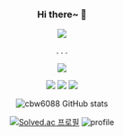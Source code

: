 
<div align="center">

  ###   Hi there~ 👋
<img src="https://capsule-render.vercel.app/api?type=waving&color=timeAuto&height=300&section=header&text=WELCOME&desc=Byungwoo%20Choi&fontSize=60&animation=fadeIn&fontAlignY=40"/>

 .
 .
 .
 

<a href="https://cbw.github.io/" target="_blank"><img src="https://img.shields.io/badge/Gitblog-22222?style=flat-square&logo=&logoColor=white"/></a>

<img src="https://img.shields.io/badge/C-3766AB?style=for-the-badge&logo=C&logoColor=white"/></a>
<img src="https://img.shields.io/badge/GitHub-181717?style=for-the-badge&logo=GitHub&logoColor=white"/></a>
<img src="https://img.shields.io/badge/JavaScript-F7DF1E?style=for-the-badge&logo=JavaScript&logoColor=white"/></a>

  
  ![cbw6088 GitHub stats](https://github-readme-stats.vercel.app/api?username=cbw6088&show_icons=true&theme=tokyonight)

  [![Solved.ac
프로필](http://mazassumnida.wtf/api/v2/generate_badge?boj=cbw4186)](https://solved.ac/cbw4186)
 ![profile](http://mazandi.herokuapp.com/api?handle=cbw4186&theme=white)
 </div>
 

<!--
**cbw6088/cbw6088** is a ✨ _special_ ✨ repository because its `README.md` (this file) appears on your GitHub profile.

Here are some ideas to get you started:

- 🔭 I’m currently working on ...
- 🌱 I’m currently learning ...
- 👯 I’m looking to collaborate on ...
- 🤔 I’m looking for help with ...
- 💬 Ask me about ...
- 📫 How to reach me: ...
- 😄 Pronouns: ...
- ⚡ Fun fact: ...
-->
